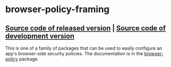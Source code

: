 # browser-policy-framing
[Source code of released version](https://github.com/meteor/meteor/tree/master/packages/browser-policy-framing) | [Source code of development version](https://github.com/meteor/meteor/tree/master/packages/browser-policy-framing)
---

This is one of a family of packages that can be used to easily
configure an app's browser-side security policies. The documentation
is in the
[browser-policy](https://atmospherejs.com/meteor/browser-policy)
package.
